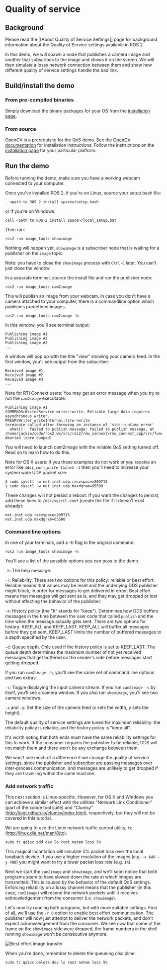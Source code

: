 # Quality of service

## Background
Please read the [[About Quality of Service Settings]] page for background information about the Quality of Service settings available in ROS 2.


In this demo, we will spawn a node that publishes a camera image and another that subscribes to the image and shows it on the screen.
We will then simulate a lossy network connection between them and show how different quality of service settings handle the bad link.

## Build/install the demo

### From pre-compiled binaries

Simply download the binary packages for your OS from the [installation page](https://github.com/ros2/ros2/wiki/Installation).

### From source

OpenCV is a prerequisite for the QoS demo.
See the [OpenCV documentation](http://docs.opencv.org/doc/tutorials/introduction/table_of_content_introduction/table_of_content_introduction.html#table-of-content-introduction) for installation instructions.
Follow the instructions on the [installation page](https://github.com/ros2/ros2/wiki/Installation#building-from-source) for your particular platform.

## Run the demo

Before running the demo, make sure you have a working webcam connected to your computer.

Once you've installed ROS 2, if you're on Linux, source your setup.bash file:

```
. <path to ROS 2 install space>/setup.bash
```
or if you're on Windows:
```
call <path to ROS 2 install space>/local_setup.bat
```

Then run:

```
ros2 run image_tools showimage
```

Nothing will happen yet.
`showimage` is a subscriber node that is waiting for a publisher on the `image` topic.

Note: you have to close the `showimage` process with `Ctrl-C` later.
You can't just close the window.

In a separate terminal, source the install file and run the publisher node:

```
ros2 run image_tools cam2image
```
This will publish an image from your webcam. In case you don't have a camera attached to your computer, there is a commandline option which publishes predefined images.
```
ros2 run image_tools cam2image -b
```

In this window, you'll see terminal output:

```
Publishing image #1
Publishing image #2
Publishing image #3
...
```

A window will pop up with the title "view" showing your camera feed.
In the first window, you'll see output from the subscriber:

```
Received image #1
Received image #2
Received image #3
...
```

Note for RTI Connext users: You may get an error message when you try to run the `cam2image` executable:

```
Publishing image #1
COMMENDSrWriterService_write:!write. Reliable large data requires asynchronous writer.
PRESPsWriter_writeInternal:!srw->write
terminate called after throwing an instance of 'std::runtime_error'
  what():  failed to publish message: failed to publish message, at /home/jackie/code/ros2_ws/src/ros2/rmw_connext/rmw_connext_cpp/src/functions.cpp:410
Aborted (core dumped)
```

You will need to launch cam2image with the reliable QoS setting turned off. Read on to learn how to do this.

Note for OS X users: If you these examples do not work or you receive an error like `ddsi_conn_write failed -1` then you'll need to increase your system wide UDP packet size:

```
$ sudo sysctl -w net.inet.udp.recvspace=209715
$ sudo sysctl -w net.inet.udp.maxdgram=65500
```

These changes will not persist a reboot. If you want the changes to persist, add these lines to `/etc/sysctl.conf` (create the file if it doesn't exist already):

```
net.inet.udp.recvspace=209715
net.inet.udp.maxdgram=65500
```

### Command line options

In one of your terminals, add a -h flag to the original command:

```
ros2 run image_tools showimage -h
```

You'll see a list of the possible options you can pass to the demo.

`-h`: The help message.

`-r`: Reliability.
There are two options for this policy: reliable or best effort.
Reliable means that values may be reset and the underlying DDS publisher might block, in order for messages to get delivered in order.
Best effort means that messages will get sent as is, and they may get dropped or lost without effecting the behavior of the publisher.

`-k`: History policy (the "k" stands for "keep").
Determines how DDS buffers messages in the time between the user code that called `publish` and the time when the message actually gets sent.
There are two options for history: KEEP_ALL and KEEP_LAST.
KEEP_ALL will buffer all messages before they get sent.
KEEP_LAST limits the number of buffered messages to a depth specified by the user.

`-d`: Queue depth.
Only used if the history policy is set to KEEP_LAST.
The queue depth determines the maximum number of not yet received messages that get buffered on the sender's side before messages start getting dropped.

If you run `cam2image -h`, you'll see the same set of command line options and two extras:

`-s`: Toggle displaying the input camera stream.
If you run `cam2image -s` by itself, you'll see a camera window.
If you also run `showimage`, you'll see two camera windows.

`-x` and `-y`: Set the size of the camera feed (x sets the width, y sets the height).

The default quality of service settings are tuned for maximum reliability: the reliability policy is reliable, and the history policy is "keep all".

It's worth noting that both ends must have the same reliability settings for this to work.
If the consumer requires the publisher to be reliable, DDS will not match them and there won't be any exchange between them.

We won't see much of a difference if we change the quality of service settings, since the publisher and subscriber are passing messages over inter-process communication, and messages are unlikely to get dropped if they are travelling within the same machine.

### Add network traffic

This next section is Linux-specific.
However, for OS X and Windows you can achieve a similar effect with the utilities "Network Link Conditioner" (part of the xcode tool suite) and "Clumsy" (http://jagt.github.io/clumsy/index.html), respectively, but they will not be covered in this tutorial.

We are going to use the Linux network traffic control utility, `tc` (http://linux.die.net/man/8/tc).

```
sudo tc qdisc add dev lo root netem loss 5%
```

This magical incantation will simulate 5% packet loss over the local loopback device.
If you use a higher resolution of the images (e.g. `-x 640 -y 480`) you might want to try a lower packet loss rate (e.g. `1%`).

Next we start the `cam2image` and `showimage`, and we'll soon notice that both programs seem to have slowed down the rate at which images are transmitted.
This is caused by the behavior of the default QoS settings.
Enforcing reliability on a lossy channel means that the publisher (in this case, `cam2image`) will resend the network packets until it receives acknowledgement from the consumer (i.e. `showimage`).

Let's now try running both programs, but with more suitable settings.
First of all, we'll use the `-r 0` option to enable best effort communication.
The publisher will now just attempt to deliver the network packets, and don't expect acknowledgement from the consumer.
We see now that some of the frame on the `showimage` side were dropped, the frame numbers in the shell running `showimage` won't be consecutive anymore:

![Best effort image transfer ](https://raw.githubusercontent.com/ros2/demos/master/image_tools/doc/qos-best-effort.png)

When you're done, remember to delete the queueing discipline:

```
sudo tc qdisc delete dev lo root netem loss 5%
```
